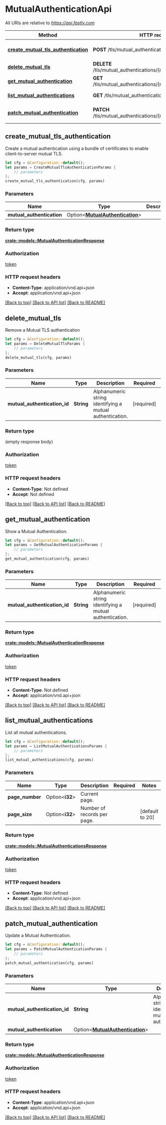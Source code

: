 # MutualAuthenticationApi

All URIs are relative to *https://api.fastly.com*

Method | HTTP request | Description
------------- | ------------- | -------------
[**create_mutual_tls_authentication**](MutualAuthenticationApi.md#create_mutual_tls_authentication) | **POST** /tls/mutual_authentications | Create a Mutual Authentication
[**delete_mutual_tls**](MutualAuthenticationApi.md#delete_mutual_tls) | **DELETE** /tls/mutual_authentications/{mutual_authentication_id} | Delete a Mutual TLS
[**get_mutual_authentication**](MutualAuthenticationApi.md#get_mutual_authentication) | **GET** /tls/mutual_authentications/{mutual_authentication_id} | Get a Mutual Authentication
[**list_mutual_authentications**](MutualAuthenticationApi.md#list_mutual_authentications) | **GET** /tls/mutual_authentications | List Mutual Authentications
[**patch_mutual_authentication**](MutualAuthenticationApi.md#patch_mutual_authentication) | **PATCH** /tls/mutual_authentications/{mutual_authentication_id} | Update a Mutual Authentication



## create_mutual_tls_authentication

Create a mutual authentication using a bundle of certificates to enable client-to-server mutual TLS.

```rust
let cfg = &Configuration::default();
let params = CreateMutualTlsAuthenticationParams {
    // parameters
};
create_mutual_tls_authentication(cfg, params)
```

### Parameters


Name | Type | Description  | Required | Notes
------------- | ------------- | ------------- | ------------- | -------------
**mutual_authentication** | Option\<[**MutualAuthentication**](MutualAuthentication.md)> |  |  |

### Return type

[**crate::models::MutualAuthenticationResponse**](MutualAuthenticationResponse.md)

### Authorization

[token](../README.md#token)

### HTTP request headers

- **Content-Type**: application/vnd.api+json
- **Accept**: application/vnd.api+json

[[Back to top]](#) [[Back to API list]](../README.md#documentation-for-api-endpoints) [[Back to README]](../README.md)


## delete_mutual_tls

Remove a Mutual TLS authentication

```rust
let cfg = &Configuration::default();
let params = DeleteMutualTlsParams {
    // parameters
};
delete_mutual_tls(cfg, params)
```

### Parameters


Name | Type | Description  | Required | Notes
------------- | ------------- | ------------- | ------------- | -------------
**mutual_authentication_id** | **String** | Alphanumeric string identifying a mutual authentication. | [required] |

### Return type

 (empty response body)

### Authorization

[token](../README.md#token)

### HTTP request headers

- **Content-Type**: Not defined
- **Accept**: Not defined

[[Back to top]](#) [[Back to API list]](../README.md#documentation-for-api-endpoints) [[Back to README]](../README.md)


## get_mutual_authentication

Show a Mutual Authentication.

```rust
let cfg = &Configuration::default();
let params = GetMutualAuthenticationParams {
    // parameters
};
get_mutual_authentication(cfg, params)
```

### Parameters


Name | Type | Description  | Required | Notes
------------- | ------------- | ------------- | ------------- | -------------
**mutual_authentication_id** | **String** | Alphanumeric string identifying a mutual authentication. | [required] |

### Return type

[**crate::models::MutualAuthenticationResponse**](MutualAuthenticationResponse.md)

### Authorization

[token](../README.md#token)

### HTTP request headers

- **Content-Type**: Not defined
- **Accept**: application/vnd.api+json

[[Back to top]](#) [[Back to API list]](../README.md#documentation-for-api-endpoints) [[Back to README]](../README.md)


## list_mutual_authentications

List all mutual authentications.

```rust
let cfg = &Configuration::default();
let params = ListMutualAuthenticationsParams {
    // parameters
};
list_mutual_authentications(cfg, params)
```

### Parameters


Name | Type | Description  | Required | Notes
------------- | ------------- | ------------- | ------------- | -------------
**page_number** | Option\<**i32**> | Current page. |  |
**page_size** | Option\<**i32**> | Number of records per page. |  |[default to 20]

### Return type

[**crate::models::MutualAuthenticationsResponse**](MutualAuthenticationsResponse.md)

### Authorization

[token](../README.md#token)

### HTTP request headers

- **Content-Type**: Not defined
- **Accept**: application/vnd.api+json

[[Back to top]](#) [[Back to API list]](../README.md#documentation-for-api-endpoints) [[Back to README]](../README.md)


## patch_mutual_authentication

Update a Mutual Authentication.

```rust
let cfg = &Configuration::default();
let params = PatchMutualAuthenticationParams {
    // parameters
};
patch_mutual_authentication(cfg, params)
```

### Parameters


Name | Type | Description  | Required | Notes
------------- | ------------- | ------------- | ------------- | -------------
**mutual_authentication_id** | **String** | Alphanumeric string identifying a mutual authentication. | [required] |
**mutual_authentication** | Option\<[**MutualAuthentication**](MutualAuthentication.md)> |  |  |

### Return type

[**crate::models::MutualAuthenticationResponse**](MutualAuthenticationResponse.md)

### Authorization

[token](../README.md#token)

### HTTP request headers

- **Content-Type**: application/vnd.api+json
- **Accept**: application/vnd.api+json

[[Back to top]](#) [[Back to API list]](../README.md#documentation-for-api-endpoints) [[Back to README]](../README.md)

